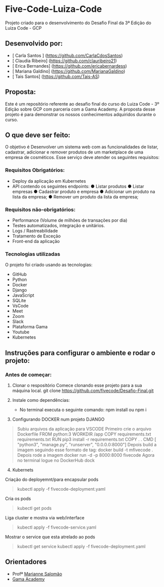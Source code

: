 #  Five-Code-Luiza-Code
 Projeto criado para o desenvolvimento do Desafio Final da 3ª Edição do Luiza Code - GCP

## Desenvolvido por:
- [ Carla Santos ] (https://github.com/CarlaCdosSantos)
- [ Claudia Ribeiro] (https://github.com/clauribeiro21)
- [ Erica Bernandes] (https://github.com/ericabernardess)
- [ Mariana Galdino] (https://github.com/MarianaGaldino)
- [ Tais Santos] (https://github.com/Tais-AS)

##  Proposta:
Este é um repositório referente ao desafio final do curso do Luiza Code - 3º Edição sobre GCP com parceria com a Gama Academy.
A proposta desse projeto é  para demonstrar os nossos conhecimentos adquiridos durante o curso.

##  O que deve ser feito:
O objetivo é Desenvolver um sistema web com as funcionalidades de listar, cadastrar, adicionar e remover produtos de um marketplace de uma empresa de cosméticos.
Esse serviço deve atender os seguintes requisitos:

### Requisitos Obrigatórios:
- Deploy da aplicação em Kubernetes
- API contendo os seguintes endpoints:
  ● Listar produtos
  ● Listar empresas
  ● Cadastrar produto e empresa
  ● Adicionar um produto na lista da empresa;
  ● Remover um produto da lista da empresa; 

### Requisitos não-obrigatórios:
- Performance (Volume de milhões de transações por dia)
- Testes automatizados, integração e unitários.
- Logs / Rastreabilidade
- Tratamento de Exceção
- Front-end da aplicação

### Tecnologias utilizadas
O projeto foi criado usando as tecnologias:
- GitHub
- Python
- Docker
- Django
- JavaScript
- SQLite
- VsCode
- Meet
- Zoom
- Slack
- Plataforma Gama
- Youtube
- Kubernetes

##  Instruções para configurar o ambiente e rodar o projeto:

###  Antes de começar:
1. Clonar o respositório
Comece clonando esse projeto para a sua máquina local.
git clone https://github.com/fivecode/Desafio-Final.git

2. Instale como dependências:
     - No terminal executa o seguinte comando:
              npm install ou npm i
              
3. Configurando DOCKER num projeto DJANGO
>Subiu arquivos da aplicação para VSCODE
> Primeiro crie o arquivo Dockerfile
FROM python:3
WORKDIR /app
COPY requirements.txt requirements.txt
RUN pip3 install -r requirements.txt
COPY . .
CMD [ "python3", "manage.py", "runserver", "0.0.0.0:8000"]
> Depois build a imagem seguindo esse formato de tag:
    docker build -t mfivecode .
> Depois rode a imagem
    docker run -d -p 8000:8000 fivecode
> Agora no terminal logue no DockerHub
    dock

4. Kubernets

Criação do  deployemnt/para encapsular pods
>kubectl apply -f fivecode-deployment.yaml

Cria os pods
>kubectl get pods

Liga  cluster e mostra via web/interface 
>kubectl apply -f fivecode-service.yaml

Mostrar o service que esta atrelado ao pods
>kubectl get service
 kubectl apply -f fivecode-deployment.yaml

##  Orientadores 
* Profª [Marianne Salomão](https://github.com/mariannesalomao)
* [Gama Academy](https://www.gama.academy/)

